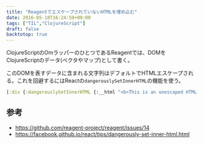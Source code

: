 ```yaml
---
title: "ReagentでエスケープされていないHTMLを埋め込む"
date: 2016-05-18T16:24:59+09:00
tags: ["TIL","ClojureScript"]
draft: false
backtotop: true
---
```


ClojureScriptのOmラッパーのひとつであるReagentでは、DOMをClojureScriptのデータ(ベクタやマップ)として書く。

このDOMを表すデータに含まれる文字列はデフォルトでHTMLエスケープされる。これを回避するにはReactの`dangerouslySetInnerHTML`の機能を使う。

<!--more-->

```clj
[:div {:dangerouslySetInnerHTML {:__html "<b>This is an unescaped HTML!!</b>"}}]
```

## 参考
- https://github.com/reagent-project/reagent/issues/14
- https://facebook.github.io/react/tips/dangerously-set-inner-html.html
